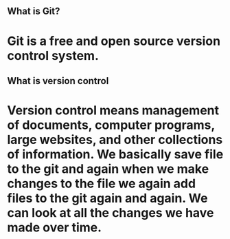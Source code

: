 ## What is Git?

# Git is a free and open source version control system.

## What is version control

# Version control means management of documents, computer programs, large websites, and other collections of information. We basically save file to the git and again when we make changes to the file we again add files to the git again and again. We can look at all the changes we have made over time.
